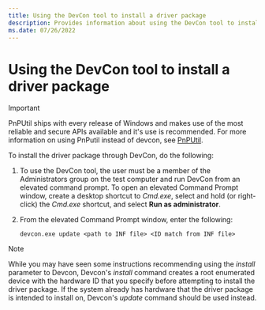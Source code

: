 ```yaml
---
title: Using the DevCon tool to install a driver package
description: Provides information about using the DevCon tool to install a driver package.
ms.date: 07/26/2022
---
```


# Using the DevCon tool to install a driver package

> [!IMPORTANT]
> PnPUtil ships with every release of Windows and makes use of the most reliable and secure APIs available and it's use is recommended. For more information on using PnPutil instead of devcon, see [PnPUtil](../devtest/pnputil.md).

To install the driver package through DevCon, do the following:

1. To use the DevCon tool, the user must be a member of the Administrators group on the test computer and run DevCon from an elevated command prompt. To open an elevated Command Prompt window, create a desktop shortcut to *Cmd.exe*, select and hold (or right-click) the *Cmd.exe* shortcut, and select **Run as administrator**.

1. From the elevated Command Prompt window, enter the following:

    ```console
    devcon.exe update <path to INF file> <ID match from INF file>
    ```

> [!NOTE]
> While you may have seen some instructions recommending using the *install* parameter to Devcon, Devcon's *install* command creates a root enumerated device with the hardware ID that you specify before attempting to install the driver package. If the system already has hardware that the driver package is intended to install on, Devcon's *update* command should be used instead.
